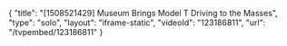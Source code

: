 {
    "title": "[1508521429] Museum Brings Model T Driving to the Masses",
    "type": "solo",
    "layout": "iframe-static",
    "videoId": "123186811",
    "url": "\/tvpembed\/123186811"
}